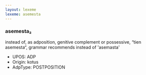 ```yaml
---
layout: lexeme
lexeme: asemesta
---
```


###  asemesta₂

instead of, as adposition, genitive complement or possessive, “tien asemesta“, grammar recommends instead of 'asemasta'
* UPOS:  ADP
* Origin:  kotus
* AdpType:  POSTPOSITION

